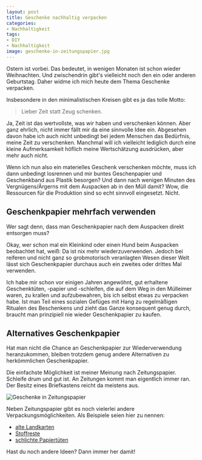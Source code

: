 ```yaml
---
layout: post
title: Geschenke nachhaltig verpacken
categories:
- Nachhaltigkeit
tags:
- DIY
- Nachhaltigkeit
image: geschenke-in-zeitungspapier.jpg
---
```


Ostern ist vorbei. Das bedeutet, in wenigen Monaten ist schon wieder
Weihnachten. Und zwischendrin gibt's vielleicht noch den ein oder anderen
Geburtstag. Daher widme ich mich heute dem Thema Geschenke verpacken.

Insbesondere in den minimalistischen Kreisen gibt es ja das tolle Motto:
> Lieber Zeit statt Zeug schenken.

Ja, Zeit ist das wertvollste, was wir haben und verschenken können. Aber ganz
ehrlich, nicht immer fällt mir da eine sinnvolle Idee ein. Abgesehen davon habe
ich auch nicht unbedingt bei jedem Menschen das Bedürfnis, meine Zeit zu
verschenken. Manchmal will ich vielleicht lediglich durch eine kleine
Aufmerksamkeit höflich meine Wertschätzung ausdrücken, aber mehr auch nicht.

Wenn ich nun also ein materielles Geschenk verschenken möchte, muss ich dann
unbedingt losrennen und mir buntes Geschenpapier und Geschenkband aus Plastik
besorgen? Und dann nach wenigen Minuten des Vergnügens/Ärgerns mit dem Auspacken
ab in den Müll damit? Wow, die Ressourcen für die Produktion sind so echt
sinnvoll eingesetzt. Nicht.

## Geschenkpapier mehrfach verwenden

Wer sagt denn, dass man Geschenkpapier nach dem Auspacken direkt entsorgen muss?

Okay, wer schon mal ein Kleinkind oder einen Hund beim Auspacken beobachtet hat,
weiß: Da ist nix mehr wiederzuverwenden. Jedoch bei reiferen und nicht ganz so
grobmotorisch veranlagten Wesen dieser Welt lässt sich Geschenkpapier durchaus
auch ein zweites oder drittes Mal verwenden.

Ich habe mir schon vor einigen Jahren angewöhnt, gut erhaltene Geschenktüten,
-papier und -schleifen, die auf dem Weg in den Mülleimer waren, zu krallen und
aufzubewahren, bis ich selbst etwas zu verpacken habe. Ist man Teil eines
sozialen Gefüges mit Hang zu regelmäßigen Ritualen des Beschenkens und zieht das
Ganze konsequent genug durch, braucht man prinzipiell nie wieder Geschenkpapier
zu kaufen.

## Alternatives Geschenkpapier

Hat man nicht die Chance an Geschenkpapier zur Wiederverwendung heranzukommen,
bleiben trotzdem genug andere Alternativen zu herkömmlichen Geschenkpapier.

Die einfachste Möglichkeit ist meiner Meinung nach Zeitungspapier. Schleife drum
und gut ist. An Zeitungen kommt man eigentlich immer ran. Der Besitz eines
Briefkastens reicht da meistens aus.

![Geschenke in Zeitungspapier]({{site.baseurl}}/assets/img/posts/geschenke-in-zeitungspapier.jpg)

Neben Zeitungspapier gibt es noch vielerlei andere Verpackungsmöglichkeiten. Als
Beispiele seien hier zu nennen:

* [alte Landkarten](https://3.bp.blogspot.com/-NcXJHNzLgU8/TwP1CXhlt7I/AAAAAAAAMAw/VBdfa4tg9-M/s1600/landkartengeschenke.jpg)
* [Stoffreste](https://www.ecowoman.de/images/stories/Ferien__Freizeit/Furoshiki_Tuchverpackung_760.jpg)
* [schlichte Papiertüten](http://www.logbuch-verlag.de/WebRoot/Store11/Shops/78163386/579F/6509/B5A3/1B09/0AA5/C0A8/2BB8/802F/20035_Weihnachtstueten-31_ml.jpg)

Hast du noch andere Ideen? Dann immer her damit!
